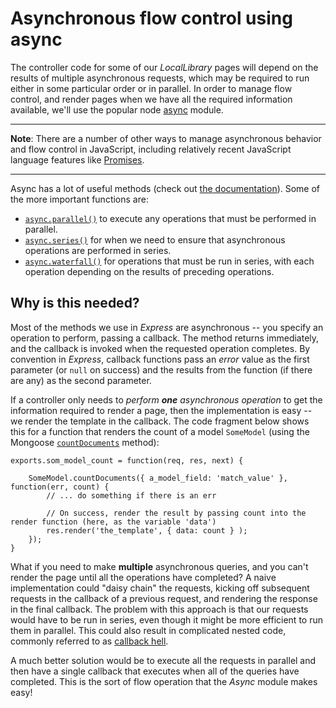 # Asynchronous flow control using async

The controller code for some of our *LocalLibrary* pages will depend on the results of multiple asynchronous requests, which may be required to run either in some particular order or in parallel. In order to manage flow control, and render pages when we have all the required information available, we'll use the popular node [async](https://www.npmjs.com/package/async) module.

<hr>

**Note**: There are a number of other ways to manage asynchronous behavior and flow control in JavaScript, including relatively recent JavaScript language features like [Promises](https://developer.mozilla.org/en-US/docs/Web/JavaScript/Guide/Using_promises).

<hr>

Async has a lot of useful methods (check out [the documentation](https://caolan.github.io/async/v3/docs.html)). Some of the more important functions are:

* [`async.parallel()`](https://caolan.github.io/async/v3/docs.html#parallel) to execute any operations that must be performed in parallel.
* [`async.series()`](https://caolan.github.io/async/v3/docs.html#series) for when we need to ensure that asynchronous operations are performed in series.
* [`async.waterfall()`](https://caolan.github.io/async/v3/docs.html#waterfall) for operations that must be run in series, with each operation depending on the results of preceding operations.

## Why is this needed?

Most of the methods we use in *Express* are asynchronous -- you specify an operation to perform, passing a callback. The method returns immediately, and the callback is invoked when the requested operation completes. By convention in *Express*, callback functions pass an *error* value as the first parameter (or `null` on success) and the results from the function (if there are any) as the second parameter.

If a controller only needs to *perform ***one*** asynchronous operation* to get the information required to render a page, then the implementation is easy -- we render the template in the callback. The code fragment below shows this for a function that renders the count of a model `SomeModel` (using the Mongoose [`countDocuments`](https://mongoosejs.com/docs/api.html#model_Model.countDocuments) method):
```
exports.som_model_count = function(req, res, next) {

    SomeModel.countDocuments({ a_model_field: 'match_value' }, function(err, count) {
        // ... do something if there is an err

        // On success, render the result by passing count into the render function (here, as the variable 'data')
        res.render('the_template', { data: count } );
    });
}
```
What if you need to make **multiple** asynchronous queries, and you can't render the page until all the operations have completed? A naive implementation could "daisy chain" the requests, kicking off subsequent requests in the callback of a previous request, and rendering the response in the final callback. The problem with this approach is that our requests would have to be run in series, even though it might be more efficient to run them in parallel. This could also result in complicated nested code, commonly referred to as [callback hell](http://callbackhell.com/).

A much better solution would be to execute all the requests in parallel and then have a single callback that executes when all of the queries have completed. This is the sort of flow operation that the *Async* module makes easy!